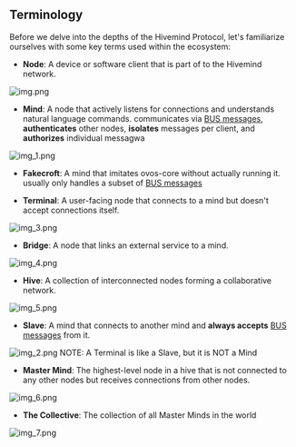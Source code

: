 ## Terminology

Before we delve into the depths of the Hivemind Protocol, let's familiarize ourselves with some key terms used within the ecosystem:

- **Node**: A device or software client that is part of to the Hivemind network.

![img.png](img.png)

- **Mind**: A node that actively listens for connections and understands natural language commands. communicates via [BUS messages](./04_protocol.md), **authenticates** other nodes, **isolates** messages per client, and **authorizes** individual messagwa

![img_1.png](img_1.png)

- **Fakecroft**: A mind that imitates ovos-core without actually running it. usually only handles a subset of [BUS messages](./04_protocol.md)

- **Terminal**: A user-facing node that connects to a mind but doesn't accept connections itself.

![img_3.png](img_3.png)

- **Bridge**: A node that links an external service to a mind.

![img_4.png](img_4.png)

- **Hive**: A collection of interconnected nodes forming a collaborative network.

![img_5.png](img_5.png)

- **Slave**: A mind that connects to another mind and **always accepts** [BUS messages](./04_protocol.md) from it. 

![img_2.png](img_2.png)
NOTE: A Terminal is like a Slave, but it is NOT a Mind

- **Master Mind**: The highest-level node in a hive that is not connected to any other nodes but receives connections from other nodes.

![img_6.png](img_6.png)

- **The Collective**: The collection of all Master Minds in the world

![img_7.png](img_7.png)